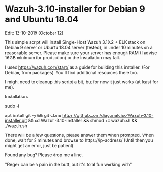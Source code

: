 # Wazuh-3.10-installer for Debian 9 and Ubuntu 18.04 #

Edit: 12-10-2019 (October 12)

This simple script will install Single-Host Wazuh 3.10.2 + ELK stack on Debian 9 server or Ubuntu 18.04 server (tested), in under 10 minutes on a reasonable server.
Please make sure your server has enough RAM (I advise 16GB minimum for production) or the installation may fail.

I used https://wazuh.com/start/ as a guide for building this installer. (For Debian, from packages).
You'll find additional resources there too.

I might need to cleanup this script a bit, but for now it just works (at least for me).

Installation:

sudo -i

apt install git -y && git clone https://github.com/diagonalciso/Wazuh-3.10-installer.git && cd Wazuh-3.10-installer
 && chmod +x wazuh.sh && ./wazuh.sh

There will be a few questions, please answer them when prompted. 
When done, wait for 2 minutes and browse to https://ip-address/ (Until then you might get an error, just be patient)

Found any bug? Please drop me a line.

"Regex can be a pain in the butt, but it's total fun working with"

